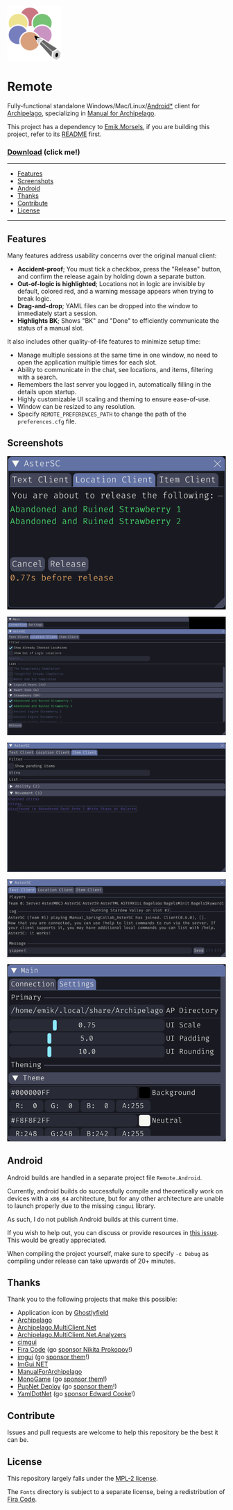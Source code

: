 [<img src="Resources/Drawable/Icon.svg" width=25% height=25%>](https://raw.githubusercontent.com/Emik03/Emik.Manual/refs/heads/main/Images/icon.svg)

# Remote

Fully-functional standalone Windows/Mac/Linux/[Android*](#android) client for [Archipelago](https://archipelago.gg/), specializing in [Manual for Archipelago](https://github.com/ManualForArchipelago).

This project has a dependency to [Emik.Morsels](https://github.com/Emik03/Emik.Morsels), if you are building this project, refer to its [README](https://github.com/Emik03/Emik.Morsels/blob/main/README.md) first.

### [Download](https://github.com/Emik03/Remote/releases/download/latest/Remote.zip) (click me!)

---

- [Features](#features)
- [Screenshots](#screenshots)
- [Android](#android)
- [Thanks](#thanks)
- [Contribute](#contribute)
- [License](#license)

---

## Features

Many features address usability concerns over the original manual client:
- **Accident-proof**; You must tick a checkbox, press the "Release" button, and confirm the release again by holding down a separate button.
- **Out-of-logic is highlighted**; Locations not in logic are invisible by default, colored red, and a warning message appears when trying to break logic.
- **Drag-and-drop**; YAML files can be dropped into the window to immediately start a session.
- **Highlights BK**; Shows "BK" and "Done" to efficiently communicate the status of a manual slot.

It also includes other quality-of-life features to minimize setup time:
- Manage multiple sessions at the same time in one window, no need to open the application multiple times for each slot.
- Ability to communicate in the chat, see locations, and items, filtering with a search.
- Remembers the last server you logged in, automatically filling in the details upon startup.
- Highly customizable UI scaling and theming to ensure ease-of-use.
- Window can be resized to any resolution.
- Specify `REMOTE_PREFERENCES_PATH` to change the path of the `preferences.cfg` file.

## Screenshots

[![Confirmation UI](Images/preview1.png)](https://raw.githubusercontent.com/Emik03/Emik.Manual/refs/heads/main/Images/icon.svg)

[![Locations UI](Images/preview2.png)](https://raw.githubusercontent.com/Emik03/Emik.Manual/refs/heads/main/Images/icon.svg)

[![Items UI](Images/preview3.png)](https://raw.githubusercontent.com/Emik03/Emik.Manual/refs/heads/main/Images/icon.svg)

[![Chat UI](Images/preview4.png)](https://raw.githubusercontent.com/Emik03/Emik.Manual/refs/heads/main/Images/icon.svg)

[![Configuration UI](Images/preview5.png)](https://raw.githubusercontent.com/Emik03/Emik.Manual/refs/heads/main/Images/icon.svg)

## Android

Android builds are handled in a separate project file `Remote.Android`.

Currently, android builds do successfully compile and theoretically work on devices with a `x86_64` architecture, but for any other architecture are unable to launch properly due to the missing `cimgui` library.

As such, I do not publish Android builds at this current time.

If you wish to help out, you can discuss or provide resources in [this issue](https://github.com/Emik03/Remote/issues/1). This would be greatly appreciated.

When compiling the project yourself, make sure to specify `-c Debug` as compiling under release can take upwards of 20+ minutes.

## Thanks

Thank you to the following projects that make this possible:
- Application icon by [Ghostlyfield](https://bsky.app/profile/ghostlyfield.bsky.social)
- [Archipelago](https://archipelago.gg/)
- [Archipelago.MultiClient.Net](https://github.com/ArchipelagoMW/Archipelago.MultiClient.Net)
- [Archipelago.MultiClient.Net.Analyzers](https://github.com/BadMagic100/Archipelago.MultiClient.Net.Analyzers)
- [cimgui](https://github.com/cimgui/cimgui)
- [Fira Code](https://github.com/tonsky/FiraCode/) (go [sponsor Nikita Prokopov](https://github.com/sponsors/tonsky)!)
- [imgui](https://github.com/ocornut/imgui) (go [sponsor them](https://github.com/ocornut/imgui/wiki/Funding)!)
- [ImGui.NET](https://github.com/ImGuiNET/ImGui.NET)
- [ManualForArchipelago](https://github.com/ManualForArchipelago/Manual)
- [MonoGame](https://monogame.net) (go [sponsor them](https://github.com/sponsors/MonoGame)!)
- [PupNet Deploy](https://github.com/kuiperzone/PupNet-Deploy) (go [sponsor them](https://github.com/sponsors/MonoGame)!)
- [YamlDotNet](https://github.com/aaubry/YamlDotNet/wiki) (go [sponsor Edward Cooke](https://github.com/sponsors/EdwardCooke)!)

## Contribute

Issues and pull requests are welcome to help this repository be the best it can be.

## License

This repository largely falls under the [MPL-2 license](https://www.mozilla.org/en-US/MPL/2.0/).

The `Fonts` directory is subject to a separate license, being a redistribution of [Fira Code]().
